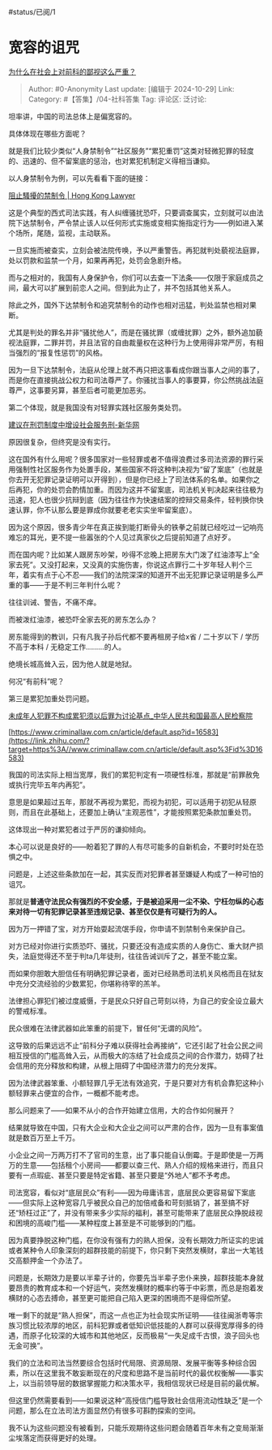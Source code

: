 #status/已阅/1

# 宽容的诅咒

[为什么在社会上对前科的鄙视这么严重？](https://www.zhihu.com/question/266232601/answer/17260385896)

> Author: #0-Anonymity
> Last update: [编辑于 2024-10-29]
> Link:
> Category: #【答集】/04-社科答集
> Tag:
> 评论区:
> 泛讨论:

坦率讲，中国的司法总体上是偏宽容的。

具体体现在哪些方面呢？

就是我们比较少类似“人身禁制令”“社区服务”“累犯重罚”这类对轻微犯罪的轻度的、迅速的、但不留案底的惩治，也对累犯机制定义得相当谦抑。

以人身禁制令为例，可以先看看下面的链接：

[阻止騷擾的禁制令 | Hong Kong Lawyer](https://link.zhihu.com/?target=https%3A//www.hk-lawyer.org/tc/content/%25E9%2598%25BB%25E6%25AD%25A2%25E9%25A8%25B7%25E6%2593%25BE%25E7%259A%2584%25E7%25A6%2581%25E5%2588%25B6%25E4%25BB%25A4)

这是个典型的西式司法实践，有人纠缠骚扰恐吓，只要调查属实，立刻就可以由法院下达禁制令，严令禁止该人以任何形式实施或变相实施指定行为——例如进入某个场所，尾随，监视，主动联系。

一旦实施而被查实，立刻会被法院传唤，予以严重警告。再犯就判处藐视法庭罪，处以罚款和监禁一个月，如果再再犯，处罚会急剧升格。

而与之相对的，我国有人身保护令，你们可以去查一下法条——仅限于家庭成员之间，最大可以扩展到前恋人之间。但到此为止了，并不包括其他关系人。

除此之外，国外下达禁制令和追究禁制令的动作也相对迅猛，判处监禁也相对果断。

尤其是判处的罪名并非“骚扰他人”，而是在骚扰罪（或缠扰罪）之外，额外追加藐视法庭罪，二罪并罚，并且法官的自由裁量权在这种行为上使用得非常严厉，有相当强烈的“报复性惩罚”的风格。

因为一旦下达禁制令，法庭从伦理上就不再只把这事看成你跟当事人之间的事了，而是你在直接挑战公权力和司法尊严了。你骚扰当事人的事要算，你公然挑战法庭尊严，这事要另算，甚至后者可能更加恶劣。

第二个体现，就是我国没有对轻罪实践社区服务类处罚。

[建议在刑罚制度中增设社会服务刑-新华网](https://link.zhihu.com/?target=http%3A//www.xinhuanet.com/politics/2015-09/15/c_128228522.htm)

原因很复杂，但终究是没有实行。

这在国外有什么用呢？很多国家对一些轻罪或者不值得浪费过多司法资源的罪行采用强制性社区服务作为处置手段，某些国家不将这种判决视为“留了案底”（也就是你去开无犯罪记录证明可以开得到），但是你已经上了司法体系的名单。如果你之后再犯，你的处罚会酌情加重。而因为这并不留案底，司法机关判决起来往往极为迅速，犯人也很少抗辩到底（因为往往作为快速结案的控辩交易条件，轻判换你快速认罪，你不认那么要是罪成你就要老老实实坐牢留案底）。

因为这个原因，很多青少年在真正挨到能打断骨头的铁拳之前就已经吃过一记响亮难忘的耳光，更不提一些嚣张的个人见过真家伙之后提前知道了点好歹。

而在国内呢？比如某人跟房东吵架，吵得不忿晚上把房东大门泼了红油漆写上“全家去死”。又没打起来，又没真的实施伤害，你说这点罪行二十岁年轻人判个三年，着实有点于心不忍——我们的法院深深的知道开不出无犯罪记录证明是多么严重的事——于是不判三年判什么呢？

往往训诫、警告，不痛不痒。

而被泼红油漆，被恐吓全家去死的房东怎么办？

房东能得到的教训，只有凡我子孙后代都不要再租房子给x省 / 二十岁以下 / 学历不高于本科 / 无稳定工作………的人。

绝境长城高耸入云，因为他人就是地狱。

何况“有前科”呢？

第三是累犯加重处罚问题。

[未成年人犯罪不构成累犯须以后罪为讨论基点\_中华人民共和国最高人民检察院](https://link.zhihu.com/?target=https%3A//www.spp.gov.cn/llyj/201710/t20171011_202267.shtml)

[https://www.criminallaw.com.cn/article/default.asp?id=16583](https://link.zhihu.com/?target=https%3A//www.criminallaw.com.cn/article/default.asp%3Fid%3D16583)

我国的司法实际上相当宽厚，我们的累犯判定有一项硬性标准，那就是“前罪赦免或执行完毕五年内再犯”。

意思是如果超过五年，那就不再视为累犯，而视为初犯，可以适用于初犯从轻原则，而且在此基础上，还要加上确认“主观恶性”，才能按照累犯条款加重处罚。

这体现出一种对累犯者过于严厉的谦抑倾向。

本心可以说是良好的——盼着犯了罪的人有尽可能多的自新机会，不要时时处在恐惧之中。

问题是，上述这些条款加在一起，其实反而对犯罪者甚至嫌疑人构成了一种可怕的诅咒。

那就是**普通守法民众有强烈的不安全感，于是被迫采用一尘不染、宁枉勿纵的心态来对待一切有犯罪记录甚至违规记录、甚至仅仅是有可疑行为的人。**

因为万一押错了宝，对方开始耍起流氓手段，你申请不到禁制令来保护自己。

对方已经对你进行实质恐吓、骚扰，只要还没有造成实质的人身伤亡、重大财产损失，法庭觉得还不至于判ta几年徒刑，往往告诫训斥了之，甚至不能立案。

而如果你胆敢大胆信任有明确犯罪记录者，面对已经熟悉司法机关风格而且在狱友中充分交流经验的少数累犯，你堪称待宰的羔羊。

法律担心罪犯们被过度威慑，于是民众只好自己苛刻以待，为自己的安全设立最大的警戒标准。

民众很难在法律武器如此笨重的前提下，冒任何“无谓的风险”。

这导致的后果远远不止“前科分子难以获得社会再接纳”，它还引起了社会公民之间相互授信的门槛高耸入云，从而极大的冻结了社会成员之间的合作潜力，妨碍了社会信用的充分释放和构建，从根上阻碍了中国经济潜力的充分发挥。

因为法律武器笨重、小额轻罪几乎无法有效追究，于是只要对方有机会靠犯这种小额轻罪来占便宜的合作，一概都不能考虑。

那么问题来了——如果不从小的合作开始建立信用，大的合作如何展开？

结果就导致在中国，只有大企业和大企业之间可以严肃的合作，因为一旦有事案值就是数百万至上千万。

小企业之间一万两万打不了官司的生意，出了事只能自认倒霉。于是即使是一万两万的生意——包括租个小房间——都要以查三代、熟人介绍的规格来进行，而且只要有一点瑕疵、甚至只要是特定省籍、甚至只要是“外地人”都不予考虑。

司法宽容，看似对“底层民众”有利——因为毋庸讳言，底层民众更容易留下案底——但实际上这种宽容几乎被民众自己的加倍戒备和苛刻抵销了，甚至搞不好还“矫枉过正”了，并没有带来多少实际的福利，甚至可能带来了底层民众挣脱歧视和困境的高峻门槛——某种程度上甚至是不可能够到的门槛。

因为真要挣脱这种门槛，在你没有强有力的熟人担保，没有长期效力所证实的忠诚或者某种令人印象深刻的超群技能的前提下，你只剩下突然发横财，拿出一大笔钱交高额押金一个办法了。

问题是，长期效力是要以半辈子计的，你要先当半辈子忠仆来换，超群技能本身就要昂贵的教育成本和一个好运气，突然发横财的概率约等于中彩票，而总是抱着发横财的心态去搏命，甚至更可能把自己陷入更深的困境而不是得偿所望。

唯一剩下的就是“熟人担保”，而这一点也正为社会现实所证明——往往闽浙粤等宗族习惯比较浓厚的地区，前科犯罪或者低知识低技能的人群可以获得宽厚得多的待遇，而原子化较深的大城市和其他地区，反而极易“一失足成千古恨，浪子回头也无金可换”。

我们的立法和司法当然要综合包括时代局限、资源局限、发展平衡等多种综合因素，所以在这里我不敢妄断现在的尺度和思路不是当前时代的最优权衡解——事实上，以当前领导层的数据掌握能力和决策水平，我相信现状已经是目前的最优解。

但这里仍然需要看到——如果说这种“高授信门槛导致社会信用流动性缺乏”是一个问题，那么在立法司法方面显然仍有很多可斟酌探索的空间。

我不认为这些问题没有被看到，只能乐观期待这些问题会随着百年未有之变局渐渐尘埃落定而获得更好的处理。
